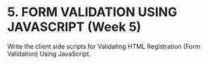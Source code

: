 # 5. FORM VALIDATION USING JAVASCRIPT (Week 5)
Write the client side scripts for Validating HTML Registration (Form Validation) Using JavaScript.
